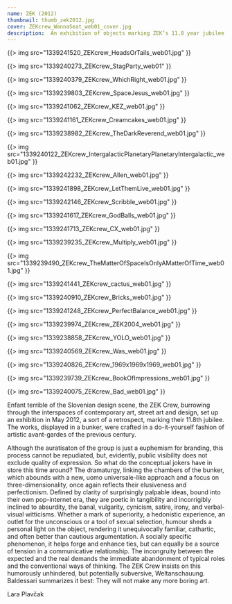 ```yaml
---
name: ZEK (2012)
thumbnail: thumb_zek2012.jpg
cover: ZEKcrew_WannaSeat_web01_cover.jpg
description:  An exhibition of objects marking ZEK’s 11,8 year jubilee (Abandoned bomb shelter, Ljubljana / 2012)
---
```


{{> img src="1339241520_ZEKcrew_HeadsOrTails_web01.jpg" }}

{{> img src="1339240273_ZEKcrew_StagParty_web01" }}

{{> img src="1339240379_ZEKcrew_WhichRight_web01.jpg" }}

{{> img src="1339239803_ZEKcrew_SpaceJesus_web01.jpg" }}

{{> img src="1339241062_ZEKcrew_KEZ_web01.jpg" }}

{{> img src="1339241161_ZEKcrew_Creamcakes_web01.jpg" }}

{{> img src="1339238982_ZEKcrew_TheDarkReverend_web01.jpg" }}

{{> img src="1339240122_ZEKcrew_IntergalacticPlanetaryPlanetaryIntergalactic_web01.jpg" }}

{{> img src="1339242232_ZEKcrew_Allen_web01.jpg" }}

{{> img src="1339241898_ZEKcrew_LetThemLive_web01.jpg" }}

{{> img src="1339242146_ZEKcrew_Scribble_web01.jpg" }}

{{> img src="1339241617_ZEKcrew_GodBalls_web01.jpg" }}

{{> img src="1339241713_ZEKcrew_CX_web01.jpg" }}

{{> img src="1339239235_ZEKcrew_Multiply_web01.jpg" }}

{{> img src="1339239490_ZEKcrew_TheMatterOfSpaceIsOnlyAMatterOfTime_web01.jpg" }}

{{> img src="1339241441_ZEKcrew_cactus_web01.jpg" }}

{{> img src="1339240910_ZEKcrew_Bricks_web01.jpg" }}

{{> img src="1339241248_ZEKcrew_PerfectBalance_web01.jpg" }}

{{> img src="1339239974_ZEKcrew_ZEK2004_web01.jpg" }}

{{> img src="1339238858_ZEKcrew_YOLO_web01.jpg" }}

{{> img src="1339240569_ZEKcrew_Was_web01.jpg" }}

{{> img src="1339240826_ZEKcrew_1969x1969x1969_web01.jpg" }}

{{> img src="1339239739_ZEKcrew_BookOfImpressions_web01.jpg" }}

{{> img src="1339240075_ZEKcrew_Bad_web01.jpg" }}

Enfant terrible of the Slovenian design scene, the ZEK Crew, burrowing through the interspaces of contemporary art, street art and design, set up an exhibition in May 2012, a sort of a retrospect, marking their 11.8th jubilee. The works, displayed in a bunker, were crafted in a do-it-yourself fashion of artistic avant-gardes of the previous century.

Although the auratisaton of the group is just a euphemism for branding, this process cannot be repudiated, but, evidently, public visibility does not exclude quality of expression. So what do the conceptual jokers have in store this time around? The dramaturgy, linking the chambers of the bunker, which abounds with a new, uomo universale-like approach and a focus on three-dimensionality, once again reflects their elusiveness and perfectionism. Defined by clarity of surprisingly palpable ideas, bound into their own pop-internet era, they are poetic in tangibility and incorrigibly inclined to absurdity, the banal, vulgarity, cynicism, satire, irony, and verbal-visual witticisms. Whether a mark of superiority, a hedonistic experience, an outlet for the unconscious or a tool of sexual selection, humour sheds a personal light on the object, rendering it unequivocally familiar, cathartic, and often better than cautious argumentation. A socially specific phenomenon, it helps forge and enhance ties, but can equally be a source of tension in a communicative relationship. The incongruity between the expected and the real demands the immediate abandonment of typical roles and the conventional ways of thinking. The ZEK Crew insists on this humorously unhindered, but potentially subversive, Weltanschauung. Baldessari summarizes it best: They will not make any more boring art.

Lara Plavčak



